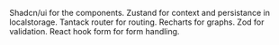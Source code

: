 Shadcn/ui for the components.
Zustand for context and persistance in localstorage.
Tantack router for routing.
Recharts for graphs.
Zod for validation.
React hook form for form handling.
